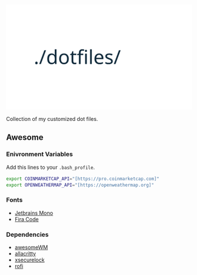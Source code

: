 ![](https://raw.githubusercontent.com/rramiachraf/dotfiles/main/logo.svg)

Collection of my customized dot files.
## Awesome
### Enivronment Variables
Add this lines to your `.bash_profile`.
```bash
export COINMARKETCAP_API="[https://pro.coinmarketcap.com]"
export OPENWEATHERMAP_API="[https://openweathermap.org]"
```
### Fonts
- [Jetbrains Mono](https://www.jetbrains.com/lp/mono)
- [Fira Code](https://github.com/tonsky/FiraCode)
### Dependencies
- [awesomeWM](https://awesomewm.org)
- [allacritty](https://github.com/alacritty/alacritty)
- [xsecurelock](https://github.com/google/xsecurelock)
- [rofi](https://github.com/davatorium/rofi)

